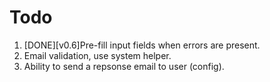 # Todo

1. [DONE][v0.6]Pre-fill input fields when errors are present.
2. Email validation, use system helper.
3. Ability to send a repsonse email to user (config).
